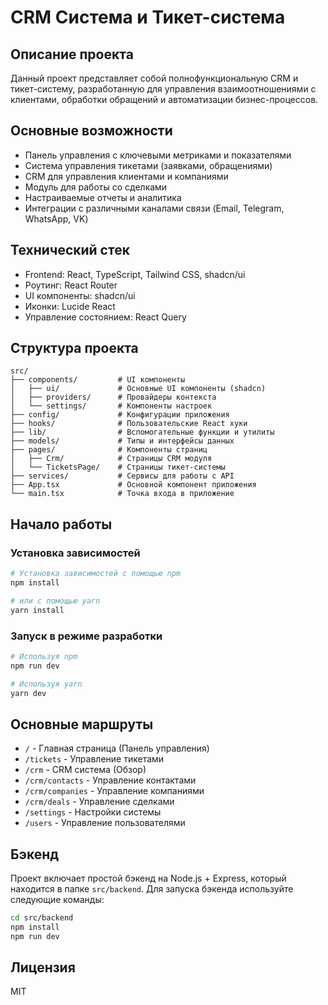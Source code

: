 
# CRM Система и Тикет-система

## Описание проекта

Данный проект представляет собой полнофункциональную CRM и тикет-систему, разработанную для управления взаимоотношениями с клиентами, обработки обращений и автоматизации бизнес-процессов.

## Основные возможности

- Панель управления с ключевыми метриками и показателями
- Система управления тикетами (заявками, обращениями)
- CRM для управления клиентами и компаниями
- Модуль для работы со сделками
- Настраиваемые отчеты и аналитика
- Интеграции с различными каналами связи (Email, Telegram, WhatsApp, VK)

## Технический стек

- Frontend: React, TypeScript, Tailwind CSS, shadcn/ui
- Роутинг: React Router
- UI компоненты: shadcn/ui
- Иконки: Lucide React
- Управление состоянием: React Query

## Структура проекта

```
src/
├── components/         # UI компоненты
│   ├── ui/             # Основные UI компоненты (shadcn)
│   ├── providers/      # Провайдеры контекста
│   └── settings/       # Компоненты настроек
├── config/             # Конфигурации приложения
├── hooks/              # Пользовательские React хуки
├── lib/                # Вспомогательные функции и утилиты
├── models/             # Типы и интерфейсы данных
├── pages/              # Компоненты страниц
│   ├── Crm/            # Страницы CRM модуля
│   └── TicketsPage/    # Страницы тикет-системы
├── services/           # Сервисы для работы с API
├── App.tsx             # Основной компонент приложения
└── main.tsx            # Точка входа в приложение
```

## Начало работы

### Установка зависимостей

```bash
# Установка зависимостей с помощью npm
npm install

# или с помощью yarn
yarn install
```

### Запуск в режиме разработки

```bash
# Используя npm
npm run dev

# Используя yarn
yarn dev
```

## Основные маршруты

- `/` - Главная страница (Панель управления)
- `/tickets` - Управление тикетами
- `/crm` - CRM система (Обзор)
- `/crm/contacts` - Управление контактами
- `/crm/companies` - Управление компаниями
- `/crm/deals` - Управление сделками
- `/settings` - Настройки системы
- `/users` - Управление пользователями

## Бэкенд

Проект включает простой бэкенд на Node.js + Express, который находится в папке `src/backend`. Для запуска бэкенда используйте следующие команды:

```bash
cd src/backend
npm install
npm run dev
```

## Лицензия

MIT
